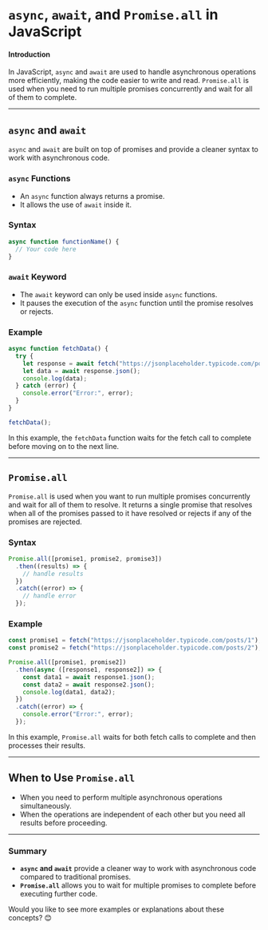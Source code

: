 # `async`, `await`, and `Promise.all` in JavaScript

#### **Introduction**

In JavaScript, `async` and `await` are used to handle asynchronous operations more efficiently, making the code easier to write and read. `Promise.all` is used when you need to run multiple promises concurrently and wait for all of them to complete.

---

## **`async` and `await`**

`async` and `await` are built on top of promises and provide a cleaner syntax to work with asynchronous code.

### **`async` Functions**

- An `async` function always returns a promise.
- It allows the use of `await` inside it.

### **Syntax**

```javascript
async function functionName() {
  // Your code here
}
```

### **`await` Keyword**

- The `await` keyword can only be used inside `async` functions.
- It pauses the execution of the `async` function until the promise resolves or rejects.

### **Example**

```javascript
async function fetchData() {
  try {
    let response = await fetch("https://jsonplaceholder.typicode.com/posts");
    let data = await response.json();
    console.log(data);
  } catch (error) {
    console.error("Error:", error);
  }
}

fetchData();
```

In this example, the `fetchData` function waits for the fetch call to complete before moving on to the next line.

---

## **`Promise.all`**

`Promise.all` is used when you want to run multiple promises concurrently and wait for all of them to resolve. It returns a single promise that resolves when all of the promises passed to it have resolved or rejects if any of the promises are rejected.

### **Syntax**

```javascript
Promise.all([promise1, promise2, promise3])
  .then((results) => {
    // handle results
  })
  .catch((error) => {
    // handle error
  });
```

### **Example**

```javascript
const promise1 = fetch("https://jsonplaceholder.typicode.com/posts/1");
const promise2 = fetch("https://jsonplaceholder.typicode.com/posts/2");

Promise.all([promise1, promise2])
  .then(async ([response1, response2]) => {
    const data1 = await response1.json();
    const data2 = await response2.json();
    console.log(data1, data2);
  })
  .catch((error) => {
    console.error("Error:", error);
  });
```

In this example, `Promise.all` waits for both fetch calls to complete and then processes their results.

---

## **When to Use `Promise.all`**

- When you need to perform multiple asynchronous operations simultaneously.
- When the operations are independent of each other but you need all results before proceeding.

---

### **Summary**

- **`async` and `await`** provide a cleaner way to work with asynchronous code compared to traditional promises.
- **`Promise.all`** allows you to wait for multiple promises to complete before executing further code.

Would you like to see more examples or explanations about these concepts? 😊
